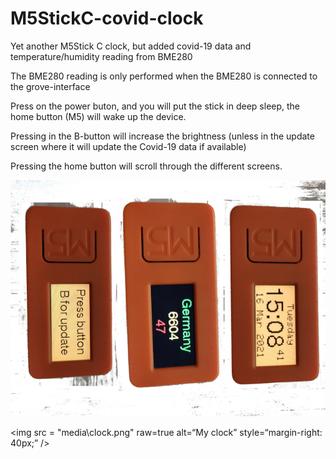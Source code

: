 # M5StickC-covid-clock


Yet another M5Stick C clock, but added covid-19 data and temperature/humidity reading from BME280

The BME280 reading is only performed when the BME280 is connected to the grove-interface

Press on the power buton, and you will put the stick in deep sleep, the home button (M5) will wake up the device.

Pressing in the B-button will increase the brightness (unless in the update screen where it will update the Covid-19 data if available)

Pressing the home button will scroll through the different screens.

![My Clock](https://github.com/cdExpat/M5StickC-covid-clock/blob/main/media/clock.png)

<img src = "media\clock.png" raw=true alt=“My clock” style=“margin-right: 40px;” />


